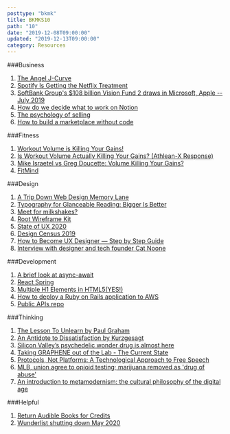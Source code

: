 ```yaml
---
posttype: "bkmk"
title: BKMKS10
path: "10"
date: "2019-12-08T09:00:00"
updated: "2019-12-13T09:00:00"
category: Resources
---
```

###Business
1. [The Angel J-Curve](https://wfh.substack.com/p/the-angel-j-curve)
1. [Spotify Is Getting the Netflix Treatment](https://gizmodo.com/spotify-is-getting-the-netflix-treatment-1840366790)
1. [SoftBank Group's $108 billion Vision Fund 2 draws in Microsoft, Apple -- July 2019](https://mobile.reuters.com/article/amp/idUSKCN1UL01F)
1. [How do we decide what to work on Notion](https://www.notion.so/How-do-we-decide-what-to-work-on-f2064b8ab16c4cbcac1077e16c8cf33b)
1. [The psychology of selling](https://nesslabs.com/but-wait-theres-more)
1. [How to build a marketplace without code](https://www.connorfinlayson.com/ncc)

###Fitness
1. [Workout Volume is Killing Your Gains!](https://www.youtube.com/watch?v=IgGwA5Jm-Ig)
1. [Is Workout Volume Actually Killing Your Gains? (Athlean-X Response)](https://www.youtube.com/watch?v=Mja2fDwYA5s)
1. [Mike Israetel vs Greg Doucette: Volume Killing Your Gains?](https://www.youtube.com/watch?v=Ke1z1NXUBG0&feature=youtu.be)
1. [FitMind](https://www.fitmind.co/)

###Design
1. [A Trip Down Web Design Memory Lane](https://www.flickr.com/photos/splat/sets/981332/)
1. [Typography for Glanceable Reading: Bigger Is Better](https://www.nngroup.com/articles/glanceable-fonts/)
1. [Meet for milkshakes?](https://medium.com/swlh/how-milkshakes-helped-get-me-30-more-investor-and-customer-meetings-63873e12bdfb)
1. [Root Wireframe Kit](https://rootwireframekit.com/)
1. [State of UX 2020](https://trends.uxdesign.cc/)
1. [Design Census 2019](https://designcensus.org/)
1. [How to Become UX Designer — Step by Step Guide](https://blog.prototypr.io/how-to-become-ux-designer-step-by-step-guide-5a49e9e17318)
1. [Interview with designer and tech founder Cat Noone](https://medium.com/the-mission/interview-with-designer-and-tech-founder-cat-noone-36fc2d2cd4c6)

###Development
1. [A brief look at async-await](https://javascript.christmas/2019/9)
1. [React Spring](https://www.react-spring.io/)
1. [Multiple H1 Elements in HTML5(YES!)](https://webdesign.tutsplus.com/articles/the-truth-about-multiple-h1-tags-in-the-html5-era--webdesign-16824)
1. [How to deploy a Ruby on Rails application to AWS](https://www.codewithjason.com/how-to-deploy-a-ruby-on-rails-application-to-aws/)
1. [Public APIs repo](https://github.com/public-apis/public-apis)

###Thinking
1. [The Lesson To Unlearn by Paul Graham](http://paulgraham.com/lesson.html)
1. [An Antidote to Dissatisfaction by Kurzgesagt](https://www.youtube.com/watch?v=WPPPFqsECz0)
1. [Silicon Valley’s psychedelic wonder drug is almost here](https://www.fastcompany.com/90436824/silicon-valleys-psychedelic-wonder-drug-is-almost-here)
1. [Taking GRAPHENE out of the Lab - The Current State](https://www.youtube.com/watch?v=dxcz_tsUBYg)
1. [Protocols, Not Platforms: A Technological Approach to Free Speech](https://knightcolumbia.org/content/protocols-not-platforms-a-technological-approach-to-free-speech)
1. [MLB, union agree to opioid testing; marijuana removed as 'drug of abuse'](https://www.espn.com/mlb/story/_/id/28283499/mlb-union-agree-opioid-testing-marijuana-removed-drug-abuse)
1. [An introduction to metamodernism: the cultural philosophy of the digital age](https://nesslabs.com/metamodernism)

###Helpful
1. [Return Audible Books for Credits](https://audible.custhelp.com/app/answers/detail/a_id/4592/~/can-i-return%2Fexchange-my-book%3F)
1. [Wunderlist shutting down May 2020](https://www.wunderlist.com/blog/join-us-on-our-new-journey/)
